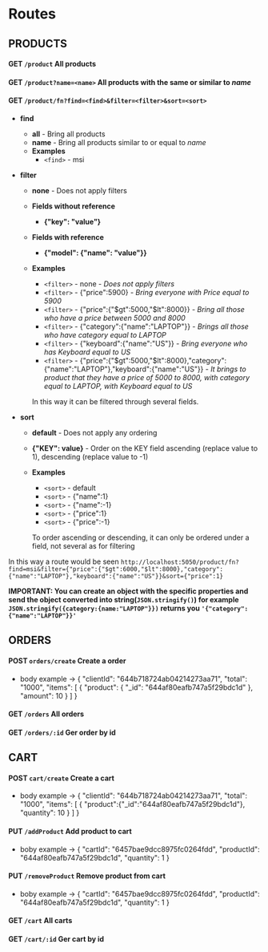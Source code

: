 # Routes

## PRODUCTS

#### GET `/product` All products

#### GET `/product?name=<name>` All products with the same or similar to _name_

#### GET `/product/fn?find=<find>&filter=<filter>&sort=<sort>`

- **find**
  - **all** - Bring all products
  - **name** - Bring all products similar to or equal to _name_
  - **Examples**
    - `<find>` - msi
- **filter**

  - **none** - Does not apply filters
  - **Fields without reference**
    - **{"key": "value"}**
  - **Fields with reference**
    - **{"model": {"name": "value"}}**
  - **Examples**

    - `<filter>` - none - _Does not apply filters_
    - `<filter>` - {"price":5900} - _Bring everyone with Price equal to 5900_
    - `<filter>` - {"price":{"$gt":5000,"$lt":8000}} - _Bring all those who have a price between 5000 and 8000_
    - `<filter>` - {"category":{"name":"LAPTOP"}} - _Brings all those who have category equal to LAPTOP_
    - `<filter>` - {"keyboard":{"name":"US"}} - _Bring everyone who has Keyboard equal to US_
    - `<filter>` - {"price":{"$gt":5000,"$lt":8000},"category":{"name":"LAPTOP"},"keyboard":{"name":"US"}} - _It brings to product that they have a price of 5000 to 8000, with category equal to LAPTOP, with Keyboard equal to US_

    In this way it can be filtered through several fields.

- **sort**

  - **default** - Does not apply any ordering
  - **{"KEY": value}** - Order on the KEY field ascending (replace value to 1), descending (replace value to -1)
  - **Examples**

    - `<sort>` - default
    - `<sort>` - {"name":1}
    - `<sort>` - {"name":-1}
    - `<sort>` - {"price":1}
    - `<sort>` - {"price":-1}

    To order ascending or descending, it can only be ordered under a field, not several as for filtering

In this way a route would be seen
`http://localhost:5050/product/fn?find=msi&filter={"price":{"$gt":6000,"$lt":8000},"category":{"name":"LAPTOP"},"keyboard":{"name":"US"}}&sort={"price":1}`

**IMPORTANT: You can create an object with the specific properties and send the object converted into string(`JSON.stringify()`) for example `JSON.stringify({category:{name:"LAPTOP"}})` returns you `'{"category":{"name":"LAPTOP"}}'`**

## ORDERS

#### POST `orders/create` Create a order

- body example -> {
  "clientId": "644b718724ab04214273aa71",
  "total": "1000",
  "items": [
  {
  "product": {
  "_id": "644af80eafb747a5f29bdc1d"
  },
  "amount": 10
  }
  ]
  }

#### GET `/orders` All orders

#### GET `/orders/:id` Ger order by id

## CART

#### POST `cart/create` Create a cart

- body example -> {
  "clientId": "644b718724ab04214273aa71",
  "total": "1000",
  "items": [
  {
  "product":{"_id":"644af80eafb747a5f29bdc1d"},
  "quantity": 10
  }
  ]
  }

#### PUT `/addProduct` Add product to cart

- boby example -> {
  "cartId": "6457bae9dcc8975fc0264fdd",
  "productId": "644af80eafb747a5f29bdc1d",
  "quantity": 1
  }

#### PUT `/removeProduct` Remove product from cart

- boby example -> {
  "cartId": "6457bae9dcc8975fc0264fdd",
  "productId": "644af80eafb747a5f29bdc1d",
  "quantity": 1
  }

#### GET `/cart` All carts

#### GET `/cart/:id` Ger cart by id
